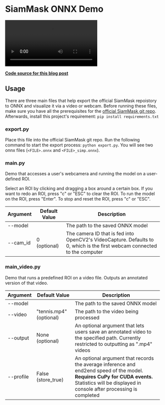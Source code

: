 # SiamMask ONNX Demo

<div>
    <video src="./assets/car_example.mp4">
    <video src="./assets/tennis_example.mp4">
</div>

**[Code source for this blog post]()**

## Usage

There are three main files that help export the official SiamMask repoistory to ONNX and visualize it via a video or webcam. Before running these files, make sure you have all the prerequisites for the [official SiamMask git repo](https://github.com/foolwood/SiamMask). Afterwards, install this project's requirement: `pip install requirements.txt`

### export.py

Place this file into the official SiamMask git repo. Run the following command to start the export process: `python export.py`. You will see two onnx files (`<FILE>.onnx` and `<FILE>_simp.onnx`).

### main.py

Demo that accesses a user's webcamera and running the model on a user-defined ROI.

Select an ROI by clicking and dragging a box around a certain box. If you want to redo an ROI, press "c" or "ESC" to clear the ROI. To run the model on the ROI, press "Enter". To stop and reset the ROI, press "c" or "ESC".

| Argument | Default Value | Description |
|---|---|---|
| --model |  | The path to the saved ONNX model |
| --cam_id | 0 (optional) | The camera ID that is fed into OpenCV2's VideoCapture. Defaults to 0, which is the first webcam connected to the computer |

### main_video.py

Demo that runs a predefined ROI on a video file. Outputs an annotated version of that video.

| Argument | Default Value | Description |
|---|---|---|
| --model |  | The path to the saved ONNX model |
| --video | "tennis.mp4" (optional) | The path to the video being processed |
| --output | None (optional) | An optional argument that lets users save an annotated video to the specified path. Currently restricted to outputting as ".mp4" videos |
| --profile | False (store_true) | An optional argument that records the average inference and end2end speed of the model. **Requires CuPy for CUDA events.** Statistics will be displayed in console after processing is completed |